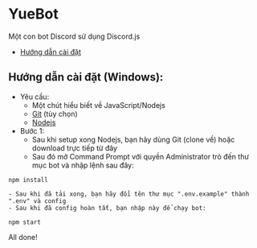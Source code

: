 # YueBot
Một con bot Discord sử dụng Discord.js
- [Hướng dẫn cài đặt](https://github.com/Kaysil/yue-bot/blob/master/README.md#h%C6%B0%E1%BB%9Bng-d%E1%BA%ABn-c%C3%A0i-%C4%91%E1%BA%B7t-windows)

## Hướng dẫn cài đặt (Windows):
- Yêu cầu:
    - Một chút hiểu biết về JavaScript/Nodejs
    - [Git](https://git-scm.com/) (tùy chọn)
    - [Nodejs](https://nodejs.org)
- Bước 1:
    - Sau khi setup xong Nodejs, bạn hãy dùng Git (clone về) hoặc download trực tiếp từ đây
    - Sau đó mở Command Prompt với quyền Administrator trỏ đến thư mục bot và nhập lệnh sau đây:
```
npm install
```
    - Sau khi đã tải xong, bạn hãy đổi tên thư mục ".env.example" thành ".env" và config
    - Sau khi đã config hoàn tất, bạn nhập này để chạy bot:
```
npm start
```

All done!


